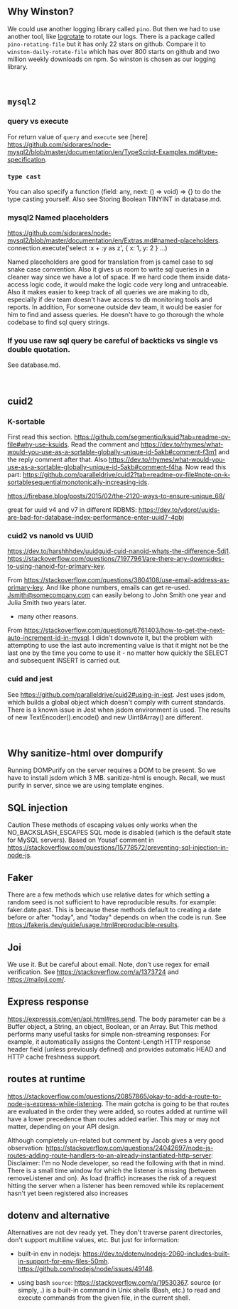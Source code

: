 ## Why Winston?

We could use another logging library called `pino`. But then we had to use another tool, like [logrotate](https://github.com/logrotate/logrotate) to rotate our logs. There is a package called `pino-rotating-file` but it has only 22 stars on github. Compare it to `winston-daily-rotate-file` which has over 800 starts on github and two million weekly downloads on npm. So winston is chosen as our logging library.

</br>

## `mysql2`

### query vs execute

For return value of `query` and `execute` see [here] https://github.com/sidorares/node-mysql2/blob/master/documentation/en/TypeScript-Examples.md#type-specification.

### `type cast`

You can also specify a function (field: any, next: () => void) => {} to do the type casting yourself.
Also see Storing Boolean TINYINT in database.md.

### mysql2 Named placeholders

https://github.com/sidorares/node-mysql2/blob/master/documentation/en/Extras.md#named-placeholders.
connection.execute('select :x + :y as z', { x: 1, y: 2 } ...)

Named placeholders are good for translation from js camel case to sql snake case convention.
Also it gives us room to write sql queries in a cleaner way since we have a lot of space. If we hard code them inside data-access logic code, it would make the logic code very long and untraceable.
Also it makes easier to keep track of all queries we are making to db, especially if dev team doesn't have access to db monitoring tools and reports.
In addition, For someone outside dev team, it would be easier for him to find and assess queries. He doesn't have to go thorough the whole codebase to find sql query strings.

### If you use raw sql query be careful of backticks vs single vs double quotation.

See database.md.

</br>

## cuid2

### K-sortable 
First read this section. https://github.com/segmentio/ksuid?tab=readme-ov-file#why-use-ksuids.
Read the comment and https://dev.to/rhymes/what-would-you-use-as-a-sortable-globally-unique-id-5akb#comment-f3m1 and the reply comment after that.
Also https://dev.to/rhymes/what-would-you-use-as-a-sortable-globally-unique-id-5akb#comment-f4ha.
Now read this part: https://github.com/paralleldrive/cuid2?tab=readme-ov-file#note-on-k-sortablesequentialmonotonically-increasing-ids.

https://firebase.blog/posts/2015/02/the-2120-ways-to-ensure-unique_68/

great for uuid v4 and v7 in different RDBMS:
https://dev.to/vdorot/uuids-are-bad-for-database-index-performance-enter-uuid7-4pbj

### cuid2 vs nanoId vs UUID

https://dev.to/harshhhdev/uuidguid-cuid-nanoid-whats-the-difference-5dj1.
https://stackoverflow.com/questions/71977961/are-there-any-downsides-to-using-nanoid-for-primary-key.

From https://stackoverflow.com/questions/3804108/use-email-address-as-primary-key.
And like phone numbers, emails can get re-used. Jsmith@somecompany.com can easily belong to John Smith one year and Julia Smith two years later.

-   many other reasons.

From https://stackoverflow.com/questions/6761403/how-to-get-the-next-auto-increment-id-in-mysql.
I didn't downvote it, but the problem with attempting to use the last auto incrementing value is that it might not be the last one by the time you come to use it - no matter how quickly the SELECT and subsequent INSERT is carried out.

### cuid and jest

See https://github.com/paralleldrive/cuid2#using-in-jest. Jest uses jsdom, which builds a global object which doesn't comply with current standards. There is a known issue in Jest when jsdom environment is used. The results of new TextEncoder().encode() and new Uint8Array() are different.

</br>

## Why sanitize-html over dompurify

Running DOMPurify on the server requires a DOM to be present. So we have to install jsdom which 3 MB. sanitize-html is enough. Recall, we must purify in server, since we are using template engines.

## SQL injection

Caution These methods of escaping values only works when the NO_BACKSLASH_ESCAPES SQL mode is disabled (which is the default state for MySQL servers). Based on Yousaf comment in https://stackoverflow.com/questions/15778572/preventing-sql-injection-in-node-js.

## Faker

There are a few methods which use relative dates for which setting a random seed is not sufficient to have reproducible results. for example: faker.date.past. This is because these methods default to creating a date before or after "today", and "today" depends on when the code is run. See https://fakerjs.dev/guide/usage.html#reproducible-results.

## Joi

We use it. But be careful about email. Note, don't use regex for email verification. See https://stackoverflow.com/a/1373724 and https://mailoji.com/.

## Express response

https://expressjs.com/en/api.html#res.send.
The body parameter can be a Buffer object, a String, an object, Boolean, or an Array. But This method performs many useful tasks for simple non-streaming responses: For example, it automatically assigns the Content-Length HTTP response header field (unless previously defined) and provides automatic HEAD and HTTP cache freshness support.

## routes at runtime

https://stackoverflow.com/questions/20857865/okay-to-add-a-route-to-node-js-express-while-listening.
The main gotcha is going to be that routes are evaluated in the order they were added, so routes added at runtime will have a lower precedence than routes added earlier. This may or may not matter, depending on your API design.

Although completely un-related but comment by Jacob gives a very good observation: https://stackoverflow.com/questions/24042697/node-js-routes-adding-route-handlers-to-an-already-instantiated-http-server:
Disclaimer: I'm no Node developer, so read the following with that in mind. There is a small time window for which the listener is missing (between removeListener and on). As load (traffic) increases the risk of a request hitting the server when a listener has been removed while its replacement hasn't yet been registered also increases

## dotenv and alternative

Alternatives are not dev ready yet. They don't traverse parent directories, don't support multiline values, etc. But just for information:

-   built-in env in nodejs:
    https://dev.to/dotenv/nodejs-2060-includes-built-in-support-for-env-files-50mh.
    https://github.com/nodejs/node/issues/49148.  

-   using bash `source`:
    https://stackoverflow.com/a/19530367. source (or simply, .) is a built-in command in Unix shells (Bash, etc.) to read and execute commands from the given file, in the current shell.
